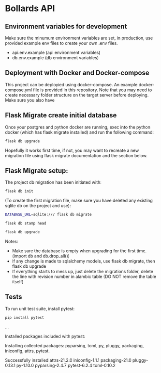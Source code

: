 # Bollards API

## Environment variables for development

Make sure the minumum environment variables are set, in production, use provided example env files to create your own .env files.
- api.env.example (api environment variables)
- db.env.example (db environment variables)

## Deployment with Docker and Docker-compose
This project can be deployied using docker-compose. An example docker-compose.yml file is provided in this repository.
Note that you may need to create necessary folder structure on the target server before deploying. Make sure you also have 

## Flask Migrate create initial database
Once your postgres and python docker are running, exec into the python docker (which has flask migrate installed) and run the following command:
```bash
flask db upgrade
```
Hopefully it works first time, if not, you may want to recreate a new migration file using flask migrate documentation and the section below.


## Flask Migrate setup:

The project db migration has been initiated with:
```bash
flask db init
```
(To create the first migration file, make sure you have deleted any existing sqlite db on the project and use):
```bash
DATABASE_URL=sqlite:/// flask db migrate
```
```bash
flask db stamp head
```
```bash
flask db upgrade
```

Notes:
- Make sure the database is empty when upgrading for the first time. (import db and db.drop_all())
- If any change is made to sqlalchemy models, use flask db migrate, then flask db upgrade
- If everything starts to mess up, just delete the migrations folder, delete the line with revision number in alambic table (DO NOT remove the table itself)


## Tests
To run unit test suite, install pytest:
```bash
pip install pytest
```
...

Installed packages included with pytest:

Installing collected packages: pyparsing, toml, py, pluggy, packaging, iniconfig, attrs, pytest.


Successfully installed attrs-21.2.0 iniconfig-1.1.1 packaging-21.0 pluggy-0.13.1 py-1.10.0 pyparsing-2.4.7 pytest-6.2.4 toml-0.10.2